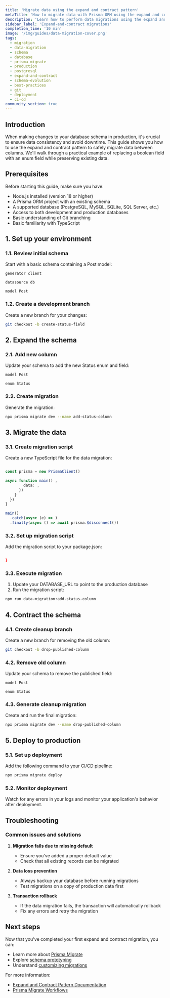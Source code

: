 ```yaml
---
title: 'Migrate data using the expand and contract pattern'
metaTitle: 'How to migrate data with Prisma ORM using the expand and contract pattern'
description: 'Learn how to perform data migrations using the expand and contract pattern with Prisma ORM'
sidebar_label: 'Expand-and-contract migrations'
completion_time: '10 min'
image: '/img/guides/data-migration-cover.png'
tags:
  - migration
  - data-migration
  - schema
  - database
  - prisma-migrate
  - production
  - postgresql
  - expand-and-contract
  - schema-evolution
  - best-practices
  - git
  - deployment
  - ci-cd
community_section: true
---
```


## Introduction

When making changes to your database schema in production, it's crucial to ensure data consistency and avoid downtime. This guide shows you how to use the expand and contract pattern to safely migrate data between columns. We'll walk through a practical example of replacing a boolean field with an enum field while preserving existing data.

## Prerequisites

Before starting this guide, make sure you have:

- Node.js installed (version 18 or higher)
- A Prisma ORM project with an existing schema
- A supported database (PostgreSQL, MySQL, SQLite, SQL Server, etc.)
- Access to both development and production databases
- Basic understanding of Git branching
- Basic familiarity with TypeScript

## 1. Set up your environment

### 1.1. Review initial schema

Start with a basic schema containing a Post model:

```prisma
generator client

datasource db

model Post
```

### 1.2. Create a development branch

Create a new branch for your changes:

```bash
git checkout -b create-status-field
```

## 2. Expand the schema

### 2.1. Add new column

Update your schema to add the new Status enum and field:

```prisma
model Post

enum Status
```

### 2.2. Create migration

Generate the migration:

```bash
npx prisma migrate dev --name add-status-column
```

## 3. Migrate the data

### 3.1. Create migration script

Create a new TypeScript file for the data migration:

```typescript

const prisma = new PrismaClient()

async function main() ,
        data: ,
      })
    }
  })
}

main()
  .catch(async (e) => )
  .finally(async () => await prisma.$disconnect())
```

### 3.2. Set up migration script

Add the migration script to your package.json:

```json

}
```

### 3.3. Execute migration

1. Update your DATABASE_URL to point to the production database
2. Run the migration script:

```bash
npm run data-migration:add-status-column
```

## 4. Contract the schema

### 4.1. Create cleanup branch

Create a new branch for removing the old column:

```bash
git checkout -b drop-published-column
```

### 4.2. Remove old column

Update your schema to remove the published field:

```prisma
model Post

enum Status
```

### 4.3. Generate cleanup migration

Create and run the final migration:

```bash
npx prisma migrate dev --name drop-published-column
```

## 5. Deploy to production

### 5.1. Set up deployment

Add the following command to your CI/CD pipeline:

```bash
npx prisma migrate deploy
```

### 5.2. Monitor deployment

Watch for any errors in your logs and monitor your application's behavior after deployment.

## Troubleshooting

### Common issues and solutions

1. **Migration fails due to missing default**
   - Ensure you've added a proper default value
   - Check that all existing records can be migrated

2. **Data loss prevention**
   - Always backup your database before running migrations
   - Test migrations on a copy of production data first

3. **Transaction rollback**
   - If the data migration fails, the transaction will automatically rollback
   - Fix any errors and retry the migration

## Next steps

Now that you've completed your first expand and contract migration, you can:

- Learn more about [Prisma Migrate](/orm/prisma-migrate)
- Explore [schema prototyping](/orm/prisma-migrate/workflows/prototyping-your-schema)
- Understand [customizing migrations](/orm/prisma-migrate/workflows/customizing-migrations)

For more information:

- [Expand and Contract Pattern Documentation](https://www.prisma.io/dataguide/types/relational/expand-and-contract-pattern)
- [Prisma Migrate Workflows](/orm/prisma-migrate/workflows)
